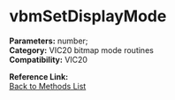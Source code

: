 # vbmSetDisplayMode

**Parameters:** number;  
**Category:** VIC20 bitmap mode routines  
**Compatibility:** VIC20  

**Reference Link:**  
[Back to Methods List](../../SUMMARY.md)
